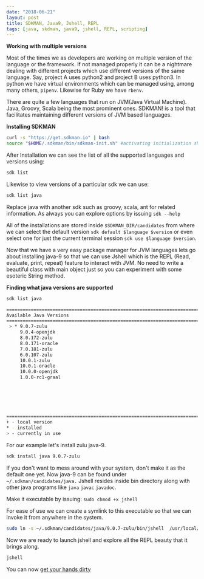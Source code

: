 ```yaml
---
date: "2018-06-21"
layout: post
title: SDKMAN, Java9, Jshell, REPL
tags: [java, skdman, java9, jshell, REPL, scripting]
---
```


**Working with multiple versions**

Most of the times we as developers are working on multiple version of the language or the framework. If not managed properly it can be a nightmare dealing with different projects which use different versions of the same language. Say, project A uses python2 and project B uses python3. In python we have virtual environments which can be managed using, among many others, ```pipenv```.  Likewise for Ruby we have ```rbenv```. 

There are quite a few languages that run on JVM(Java Virtual Machine). Java, Groovy, Scala being the most prominent ones. SDKMAN! is a tool that facilitates maintaining different versions of JVM based languages.


**Installing SDKMAN**

```sh
curl -s "https://get.sdkman.io" | bash
source "$HOME/.sdkman/bin/sdkman-init.sh" #activating initialization shell script
```
After Installation we can see the list of all the supported languages and versions using: 
```sh
sdk list
```
Likewise to view versions of a particular sdk we can use:
```sh
sdk list java
```
Replace java with another sdk such as groovy, scala, ant for related information. As always you can explore options by issuing ```sdk --help```

All of the installations are stored inside ```$SDKMAN_DIR/candidates``` from where we can select the default version ```sdk default $language $version``` or even select one for just the current terminal session ```sdk use $language $version```.

Now that we have a very easy package manager for JVM languages lets go about installing java-9 so that we can use Jshell which is the REPL (Read, evaluate, print, repeat) feature to interact with JVM. No need to write a beautiful class with main object just so you can experiment with some esoteric String method.

**Finding what java versions are supported**

```sh
sdk list java
```
```sh
================================================================================
Available Java Versions
================================================================================
 > * 9.0.7-zulu                                                                    
     9.0.4-openjdk                                                                 
     8.0.172-zulu                                                                  
     8.0.171-oracle                                                                
     7.0.181-zulu                                                                  
     6.0.107-zulu                                                                  
     10.0.1-zulu                                                                   
     10.0.1-oracle                                                                 
     10.0.0-openjdk                                                                
     1.0.0-rc1-graal                                                               
                                                                                   
                                                                                   
                                                                                   
                                                                                   
                                                                                   

================================================================================
+ - local version
* - installed
> - currently in use
```

For our example let's install zulu java-9.

```sh
sdk install java 9.0.7-zulu
```
If you don't want to mess around with your system, don't make it as the default one yet. Now java-9 can be found under ```~/.sdkman/candidates/java.``` Jshell resides inside bin directory along with other java programs like ```java``` ```javac``` ```javadoc```.

Make it executable by issuing: ```sudo chmod +x jshell```

For ease of use we can create a symlink to this executable so that we can invoke it from anywhere in the system.

```sh
sudo ln -s ~/.sdkman/candidates/java/9.0.7-zulu/bin/jshell  /usr/local/bin/jshell
```

Now we are ready to launch jshell and explore all the REPL beauty that it brings along. 

```sh
jshell
```

You can now [get your hands dirty](https://docs.oracle.com/javase/9/tools/jshell.htm#JSWOR-GUID-C337353B-074A-431C-993F-60C226163F00)
